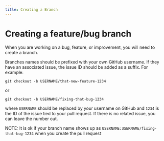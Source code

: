 ```yaml
---
title: Creating a Branch
---
```


# Creating a feature/bug branch

When you are working on a bug, feature, or improvement, you will need to create
a branch.

Branches names should be prefixed with your own GitHub username. If they have an
associated issue, the issue ID should be added as a suffix. For example:

```shell
git checkout -b USERNAME/that-new-feature-1234
```

or

```shell
git checkout -b USERNAME/fixing-that-bug-1234
```

where `USERNAME` should be replaced by your username on GitHub and `1234` is the
ID of the issue tied to your pull request. If there is no related issue, you can
leave the number out.

NOTE: It is ok if your branch name shows up as
`USERNAME:USERNAME/fixing-that-bug-1234` when you create the pull request
